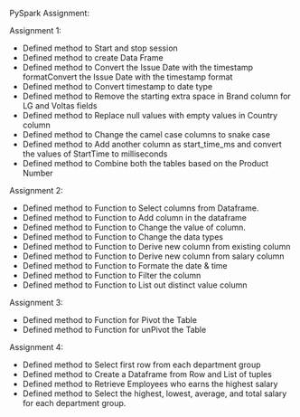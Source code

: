 PySpark Assignment:

Assignment 1:

* Defined method to Start and stop session
* Defined method to create Data Frame
* Defined method to Convert the Issue Date with the timestamp formatConvert the Issue Date with the timestamp format
* Defined method to Convert timestamp to date type
* Defined method to Remove the starting extra space in Brand column for LG and Voltas fields
* Defined method to Replace null values with empty values in Country column
* Defined method to Change the camel case columns to snake case
* Defined method to Add another column as start_time_ms and convert the values of StartTime to milliseconds
* Defined method to Combine both the tables based on the Product Number


Assignment 2:

* Defined method to Function to Select columns from Dataframe.
* Defined method to Function to Add  column in the dataframe
* Defined method to Function to  Change the value of  column.
* Defined method to Function to Change the data types
* Defined method to Function to Derive new column from existing column
* Defined method to Function to Derive new column from salary column
* Defined method to Function to Formate the date & time
* Defined method to Function to Filter the  column
* Defined method to Function to List out distinct value column

Assignment 3:

* Defined method to Function for Pivot the Table
* Defined method to Function for unPivot the Table

Assignment 4:

* Defined method to Select first row from each department group
* Defined method to Create a Dataframe from Row and List of tuples
* Defined method to Retrieve Employees who earns the highest salary
* Defined method to Select the highest, lowest, average, and total salary for each department group.